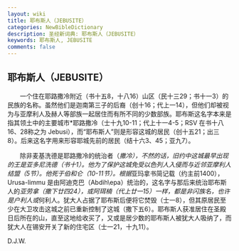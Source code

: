 ```yaml
---
layout: wiki
title: 耶布斯人（JEBUSITE）
categories: NewBibleDictionary
description: 圣经新词典: 耶布斯人（JEBUSITE）
keywords: 耶布斯人, JEBUSITE
comments: false
---
```


## 耶布斯人（JEBUSITE）

　　一个住在耶路撒冷附近（书十五8，十八16）山区（民十三29；书十一3）的民族的名称。虽然他们是迦南第三子的后裔（创十16；代上一14），但他们却被视为与亚摩利人及赫人等部族一起居住而有所不同的少数部族。耶布斯这名字本来是指其领土中的主要城市*耶路撒冷（士十九10-11；代上十一4-5；RSV 在书十八16、28称之为 Jebusi），而“耶布斯人”则是形容这城的居民（创十五21；出三8）。后来这名字用来形容耶城先前的居民（结十六3、45；亚九7）。

　　除非麦基洗德是耶路撒冷的统治者（*撒冷），不然的话，旧约中这城最早出现的王是亚多尼洗德（书十1）。他为了保护这城免受以色列人入侵而与近邻亚摩利人结盟（5节）。他死于伯和仑（10-11节）。根据*亚玛拿书简记载（约主前1400），Urusa-limmu 是由阿迪克巴（Abdih\epa）统治的，这名字与那后来统治耶布斯人的*亚劳拿（撒下廿四24），或阿珥楠（代上廿一15）一样，都是非闪族名，也许是户利人或*何利人。犹大人占据了耶布斯后便将它焚毁（士一8），但其原居民至少在大卫攻击这城之前已重新控制了这城（撒下五6）。耶布斯人获准居住在圣殿日后所在的山，直至这地给收买了，又或是居少数的耶布斯人被犹大人吸纳了，而犹大人在锡安开关了新的住宅区（士一21，十九11）。

D.J.W.








